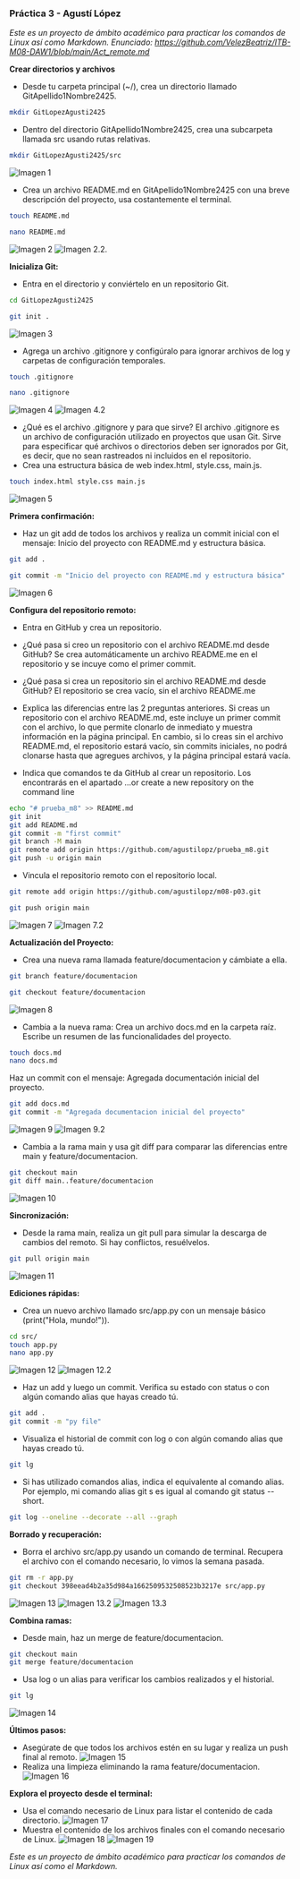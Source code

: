 ### Práctica 3 - Agustí López

*Este es un proyecto de ámbito académico para practicar los comandos de Linux así como Markdown.*
*Enunciado: https://github.com/VelezBeatriz/ITB-M08-DAW1/blob/main/Act_remote.md*

**Crear directorios y archivos**
- Desde tu carpeta principal (~/), crea un directorio llamado GitApellido1Nombre2425.

```bash
mkdir GitLopezAgusti2425
```
- Dentro del directorio GitApellido1Nombre2425, crea una subcarpeta llamada src usando rutas relativas.
```bash
mkdir GitLopezAgusti2425/src
```
![Imagen 1](img/img1.png)
- Crea un archivo README.md en GitApellido1Nombre2425 con una breve descripción del proyecto, usa costantemente el terminal.
```bash
touch README.md
```
```bash
nano README.md
```
![Imagen 2](img/img2.png)
![Imagen 2.2.](img/img2.2.png)

**Inicializa Git:**
- Entra en el directorio y conviértelo en un repositorio Git.
```bash
cd GitLopezAgusti2425
```
```bash
git init .
```
![Imagen 3](img/img3.png)
- Agrega un archivo .gitignore y configúralo para ignorar archivos de log y carpetas de configuración temporales.
```bash
touch .gitignore
```
```bash
nano .gitignore 
```
![Imagen 4](img/img4.png)
![Imagen 4.2](img/img4.2.png)
- ¿Qué es el archivo .gitignore y para que sirve?
El archivo .gitignore es un archivo de configuración utilizado en proyectos que usan Git. Sirve para especificar qué archivos o directorios deben ser ignorados por Git, es decir, que no sean rastreados ni incluidos en el repositorio.
- Crea una estructura básica de web index.html, style.css, main.js.
```bash
touch index.html style.css main.js
```
![Imagen 5](img/img5.png)
  

**Primera confirmación:**
- Haz un git add de todos los archivos y realiza un commit inicial con el mensaje: Inicio del proyecto con README.md y estructura básica.
```bash
git add .
```
```bash
git commit -m "Inicio del proyecto con README.md y estructura básica"
```
![Imagen 6](img/img6.png)

**Configura del repositorio remoto:**
- Entra en GitHub y crea un repositorio.
- ¿Qué pasa si creo un repositorio con el archivo README.md desde GitHub?
  Se crea automáticamente un archivo README.me en el repositorio y se incuye como el primer commit.
- ¿Qué pasa si crea un repositorio sin el archivo README.md desde GitHub?
  El repositorio se crea vacío, sin el archivo README.me
- Explica las diferencias entre las 2 preguntas anteriores.
  Si creas un repositorio con el archivo README.md, este incluye un primer commit con el archivo, lo que permite clonarlo de inmediato y muestra información en la página principal. En cambio, si lo creas sin el archivo README.md, el repositorio estará vacío, sin commits iniciales, no podrá clonarse hasta que agregues archivos, y la página principal estará vacía.
  
- Indica que comandos te da GitHub al crear un repositorio. Los encontrarás en el apartado …or create a new repository on the command line
```bash
echo "# prueba_m8" >> README.md
git init
git add README.md
git commit -m "first commit"
git branch -M main
git remote add origin https://github.com/agustilopz/prueba_m8.git
git push -u origin main
```

- Vincula el repositorio remoto con el repositorio local.
```bash
git remote add origin https://github.com/agustilopz/m08-p03.git
```
```bash
git push origin main
```
![Imagen 7](img/img7.png)
![Imagen 7.2](img/img7.2.png)
  
**Actualización del Proyecto:**
- Crea una nueva rama llamada feature/documentacion y cámbiate a ella.
```bash
git branch feature/documentacion
```
```bash
git checkout feature/documentacion 
```
![Imagen 8](img/img8.png)
- Cambia a la nueva rama:
Crea un archivo docs.md en la carpeta raíz. Escribe un resumen de las funcionalidades del proyecto.
```bash
touch docs.md
nano docs.md
```
Haz un commit con el mensaje:
Agregada documentación inicial del proyecto.
```bash
git add docs.md
git commit -m "Agregada documentacion inicial del proyecto"
```
![Imagen 9](img/img9.png)
![Imagen 9.2](img/img9.2.png)
- Cambia a la rama main y usa git diff para comparar las diferencias entre main y feature/documentacion.
```bash
git checkout main
git diff main..feature/documentacion
```
![Imagen 10](img/img10.png)

**Sincronización:**

- Desde la rama main, realiza un git pull para simular la descarga de cambios del remoto. Si hay conflictos, resuélvelos.
```bash
git pull origin main
```
![Imagen 11](img/img11.png)

**Ediciones rápidas:**

- Crea un nuevo archivo llamado src/app.py con un mensaje básico (print("Hola, mundo!")).
```bash
cd src/
touch app.py
nano app.py
```
![Imagen 12](img/img12.png)
![Imagen 12.2](img/img12.2.png)
- Haz un add y luego un commit. Verifica su estado con  status o con algún comando alias que hayas creado tú.
```bash
git add .
git commit -m "py file"
```
- Visualiza el historial de commit con log o con algún comando alias que hayas creado tú.
```bash
git lg
```
- Si has utilizado comandos alias, indica el equivalente al comando alias. Por ejemplo, mi comando alias git s es igual al comando git status --short.
```bash
git log --oneline --decorate --all --graph
```

**Borrado y recuperación:**

- Borra el archivo src/app.py usando un comando de terminal. Recupera el archivo con el comando necesario, lo vimos la semana pasada.
```bash
git rm -r app.py
git checkout 398eead4b2a35d984a1662509532508523b3217e src/app.py
```
![Imagen 13](img/img13.png)
![Imagen 13.2](img/img13.2.png)
![Imagen 13.3](img/img13.3.png)

**Combina ramas:**
- Desde main, haz un merge de feature/documentacion.
```bash
git checkout main
git merge feature/documentacion
```

- Usa log o un alias para verificar los cambios realizados y el historial.
```bash
git lg
```
![Imagen 14](img/img14.png)


**Últimos pasos:**
- Asegúrate de que todos los archivos estén en su lugar y realiza un push final al remoto.
  ![Imagen 15](img/img15.png)
- Realiza una limpieza eliminando la rama feature/documentacion.
  ![Imagen 16](img/img16.png)

**Explora el proyecto desde el terminal:**

- Usa el comando necesario de Linux para listar el contenido de cada directorio.
  ![Imagen 17](img/img17.png)
- Muestra el contenido de los archivos finales con el comando necesario de Linux.
  ![Imagen 18](img/img18.png)
  ![Imagen 19](img/img19.png)


*Este es un proyecto de ámbito académico para practicar los comandos de Linux así como el Markdown.*
